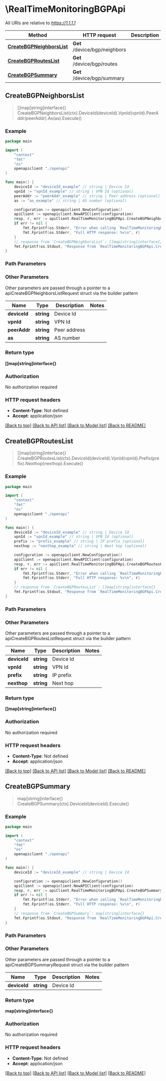# \RealTimeMonitoringBGPApi

All URIs are relative to *https://1.1.1.1*

Method | HTTP request | Description
------------- | ------------- | -------------
[**CreateBGPNeighborsList**](RealTimeMonitoringBGPApi.md#CreateBGPNeighborsList) | **Get** /device/bgp/neighbors | 
[**CreateBGPRoutesList**](RealTimeMonitoringBGPApi.md#CreateBGPRoutesList) | **Get** /device/bgp/routes | 
[**CreateBGPSummary**](RealTimeMonitoringBGPApi.md#CreateBGPSummary) | **Get** /device/bgp/summary | 



## CreateBGPNeighborsList

> []map[string]interface{} CreateBGPNeighborsList(ctx).DeviceId(deviceId).VpnId(vpnId).PeerAddr(peerAddr).As(as).Execute()





### Example

```go
package main

import (
    "context"
    "fmt"
    "os"
    openapiclient "./openapi"
)

func main() {
    deviceId := "deviceId_example" // string | Device Id
    vpnId := "vpnId_example" // string | VPN Id (optional)
    peerAddr := "peerAddr_example" // string | Peer address (optional)
    as := "as_example" // string | AS number (optional)

    configuration := openapiclient.NewConfiguration()
    apiClient := openapiclient.NewAPIClient(configuration)
    resp, r, err := apiClient.RealTimeMonitoringBGPApi.CreateBGPNeighborsList(context.Background()).DeviceId(deviceId).VpnId(vpnId).PeerAddr(peerAddr).As(as).Execute()
    if err != nil {
        fmt.Fprintf(os.Stderr, "Error when calling `RealTimeMonitoringBGPApi.CreateBGPNeighborsList``: %v\n", err)
        fmt.Fprintf(os.Stderr, "Full HTTP response: %v\n", r)
    }
    // response from `CreateBGPNeighborsList`: []map[string]interface{}
    fmt.Fprintf(os.Stdout, "Response from `RealTimeMonitoringBGPApi.CreateBGPNeighborsList`: %v\n", resp)
}
```

### Path Parameters



### Other Parameters

Other parameters are passed through a pointer to a apiCreateBGPNeighborsListRequest struct via the builder pattern


Name | Type | Description  | Notes
------------- | ------------- | ------------- | -------------
 **deviceId** | **string** | Device Id | 
 **vpnId** | **string** | VPN Id | 
 **peerAddr** | **string** | Peer address | 
 **as** | **string** | AS number | 

### Return type

**[]map[string]interface{}**

### Authorization

No authorization required

### HTTP request headers

- **Content-Type**: Not defined
- **Accept**: application/json

[[Back to top]](#) [[Back to API list]](../README.md#documentation-for-api-endpoints)
[[Back to Model list]](../README.md#documentation-for-models)
[[Back to README]](../README.md)


## CreateBGPRoutesList

> []map[string]interface{} CreateBGPRoutesList(ctx).DeviceId(deviceId).VpnId(vpnId).Prefix(prefix).Nexthop(nexthop).Execute()





### Example

```go
package main

import (
    "context"
    "fmt"
    "os"
    openapiclient "./openapi"
)

func main() {
    deviceId := "deviceId_example" // string | Device Id
    vpnId := "vpnId_example" // string | VPN Id (optional)
    prefix := "prefix_example" // string | IP prefix (optional)
    nexthop := "nexthop_example" // string | Next hop (optional)

    configuration := openapiclient.NewConfiguration()
    apiClient := openapiclient.NewAPIClient(configuration)
    resp, r, err := apiClient.RealTimeMonitoringBGPApi.CreateBGPRoutesList(context.Background()).DeviceId(deviceId).VpnId(vpnId).Prefix(prefix).Nexthop(nexthop).Execute()
    if err != nil {
        fmt.Fprintf(os.Stderr, "Error when calling `RealTimeMonitoringBGPApi.CreateBGPRoutesList``: %v\n", err)
        fmt.Fprintf(os.Stderr, "Full HTTP response: %v\n", r)
    }
    // response from `CreateBGPRoutesList`: []map[string]interface{}
    fmt.Fprintf(os.Stdout, "Response from `RealTimeMonitoringBGPApi.CreateBGPRoutesList`: %v\n", resp)
}
```

### Path Parameters



### Other Parameters

Other parameters are passed through a pointer to a apiCreateBGPRoutesListRequest struct via the builder pattern


Name | Type | Description  | Notes
------------- | ------------- | ------------- | -------------
 **deviceId** | **string** | Device Id | 
 **vpnId** | **string** | VPN Id | 
 **prefix** | **string** | IP prefix | 
 **nexthop** | **string** | Next hop | 

### Return type

**[]map[string]interface{}**

### Authorization

No authorization required

### HTTP request headers

- **Content-Type**: Not defined
- **Accept**: application/json

[[Back to top]](#) [[Back to API list]](../README.md#documentation-for-api-endpoints)
[[Back to Model list]](../README.md#documentation-for-models)
[[Back to README]](../README.md)


## CreateBGPSummary

> map[string]interface{} CreateBGPSummary(ctx).DeviceId(deviceId).Execute()





### Example

```go
package main

import (
    "context"
    "fmt"
    "os"
    openapiclient "./openapi"
)

func main() {
    deviceId := "deviceId_example" // string | Device Id

    configuration := openapiclient.NewConfiguration()
    apiClient := openapiclient.NewAPIClient(configuration)
    resp, r, err := apiClient.RealTimeMonitoringBGPApi.CreateBGPSummary(context.Background()).DeviceId(deviceId).Execute()
    if err != nil {
        fmt.Fprintf(os.Stderr, "Error when calling `RealTimeMonitoringBGPApi.CreateBGPSummary``: %v\n", err)
        fmt.Fprintf(os.Stderr, "Full HTTP response: %v\n", r)
    }
    // response from `CreateBGPSummary`: map[string]interface{}
    fmt.Fprintf(os.Stdout, "Response from `RealTimeMonitoringBGPApi.CreateBGPSummary`: %v\n", resp)
}
```

### Path Parameters



### Other Parameters

Other parameters are passed through a pointer to a apiCreateBGPSummaryRequest struct via the builder pattern


Name | Type | Description  | Notes
------------- | ------------- | ------------- | -------------
 **deviceId** | **string** | Device Id | 

### Return type

**map[string]interface{}**

### Authorization

No authorization required

### HTTP request headers

- **Content-Type**: Not defined
- **Accept**: application/json

[[Back to top]](#) [[Back to API list]](../README.md#documentation-for-api-endpoints)
[[Back to Model list]](../README.md#documentation-for-models)
[[Back to README]](../README.md)


